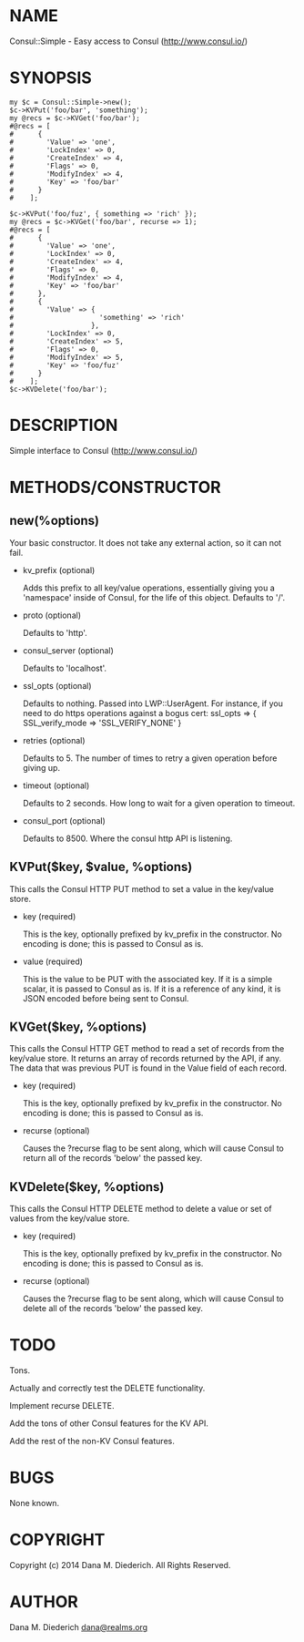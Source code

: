 # NAME

Consul::Simple - Easy access to Consul (http://www.consul.io/)

# SYNOPSIS

    my $c = Consul::Simple->new();
    $c->KVPut('foo/bar', 'something');
    my @recs = $c->KVGet('foo/bar');
    #@recs = [
    #      {
    #        'Value' => 'one',
    #        'LockIndex' => 0,
    #        'CreateIndex' => 4,
    #        'Flags' => 0,
    #        'ModifyIndex' => 4,
    #        'Key' => 'foo/bar'
    #      }
    #    ];

    $c->KVPut('foo/fuz', { something => 'rich' });
    my @recs = $c->KVGet('foo/bar', recurse => 1);
    #@recs = [
    #      {
    #        'Value' => 'one',
    #        'LockIndex' => 0,
    #        'CreateIndex' => 4,
    #        'Flags' => 0,
    #        'ModifyIndex' => 4,
    #        'Key' => 'foo/bar'
    #      },
    #      {
    #        'Value' => {
    #                     'something' => 'rich'
    #                   },
    #        'LockIndex' => 0,
    #        'CreateIndex' => 5,
    #        'Flags' => 0,
    #        'ModifyIndex' => 5,
    #        'Key' => 'foo/fuz'
    #      }
    #    ];
    $c->KVDelete('foo/bar');

# DESCRIPTION

Simple interface to Consul (http://www.consul.io/)

# METHODS/CONSTRUCTOR

## new(%options)

Your basic constructor.  It does not take any external action, so it can not
fail.

- kv\_prefix (optional)

    Adds this prefix to all key/value operations, essentially giving you a
    'namespace' inside of Consul, for the life of this object.  Defaults to
    '/'.

- proto (optional)

    Defaults to 'http'.

- consul\_server (optional)

    Defaults to 'localhost'.

- ssl\_opts (optional)

    Defaults to nothing.  Passed into LWP::UserAgent.  For instance, if you
    need to do https operations against a bogus cert:
     ssl\_opts => { SSL\_verify\_mode => 'SSL\_VERIFY\_NONE' }

- retries (optional)

    Defaults to 5.  The number of times to retry a given operation before
    giving up.

- timeout (optional)

    Defaults to 2 seconds.  How long to wait for a given operation to timeout.

- consul\_port (optional)

    Defaults to 8500.  Where the consul http API is listening.

## KVPut($key, $value, %options)

This calls the Consul HTTP PUT method to set a value in the key/value store.

- key (required)

    This is the key, optionally prefixed by kv\_prefix in the constructor.  No
    encoding is done; this is passed to Consul as is.

- value (required)

    This is the value to be PUT with the associated key.  If it is a simple
    scalar, it is passed to Consul as is.  If it is a reference of any kind,
    it is JSON encoded before being sent to Consul.

## KVGet($key, %options)

This calls the Consul HTTP GET method to read a set of records from the
key/value store.  It returns an array of records returned by the API, if any.
The data that was previous PUT is found in the Value field of each record.

- key (required)

    This is the key, optionally prefixed by kv\_prefix in the constructor.  No
    encoding is done; this is passed to Consul as is.

- recurse (optional)

    Causes the ?recurse flag to be sent along, which will cause Consul to return
    all of the records 'below' the passed key.

## KVDelete($key, %options)

This calls the Consul HTTP DELETE method to delete a value or set of values
from the key/value store.

- key (required)

    This is the key, optionally prefixed by kv\_prefix in the constructor.  No
    encoding is done; this is passed to Consul as is.

- recurse (optional)

    Causes the ?recurse flag to be sent along, which will cause Consul to delete
    all of the records 'below' the passed key.

# TODO

Tons.

Actually and correctly test the DELETE functionality.

Implement recurse DELETE.

Add the tons of other Consul features for the KV API.

Add the rest of the non-KV Consul features.

# BUGS

None known.

# COPYRIGHT

Copyright (c) 2014 Dana M. Diederich. All Rights Reserved.

# AUTHOR

Dana M. Diederich <dana@realms.org>
